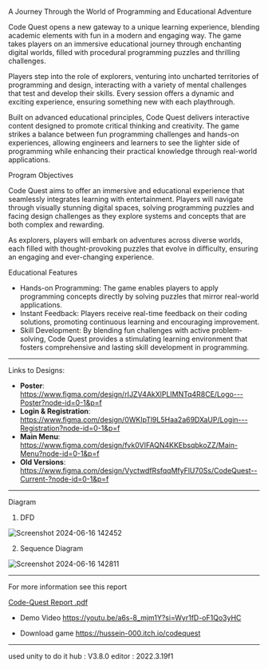 A Journey Through the World of Programming and Educational Adventure

Code Quest opens a new gateway to a unique learning experience, blending academic elements with fun in a modern and engaging way. The game takes players on an immersive educational journey through enchanting digital worlds, filled with procedural programming puzzles and thrilling challenges.

Players step into the role of explorers, venturing into uncharted territories of programming and design, interacting with a variety of mental challenges that test and develop their skills. Every session offers a dynamic and exciting experience, ensuring something new with each playthrough.

Built on advanced educational principles, Code Quest delivers interactive content designed to promote critical thinking and creativity. The game strikes a balance between fun programming challenges and hands-on experiences, allowing engineers and learners to see the lighter side of programming while enhancing their practical knowledge through real-world applications.

Program Objectives

Code Quest aims to offer an immersive and educational experience that seamlessly integrates learning with entertainment. Players will navigate through visually stunning digital spaces, solving programming puzzles and facing design challenges as they explore systems and concepts that are both complex and rewarding.

As explorers, players will embark on adventures across diverse worlds, each filled with thought-provoking puzzles that evolve in difficulty, ensuring an engaging and ever-changing experience. 

Educational Features

- Hands-on Programming: The game enables players to apply programming concepts directly by solving puzzles that mirror real-world applications.
- Instant Feedback: Players receive real-time feedback on their coding solutions, promoting continuous learning and encouraging improvement.
- Skill Development: By blending fun challenges with active problem-solving, Code Quest provides a stimulating learning environment that fosters comprehensive and lasting skill development in programming.
-------------------------------------------------------------------------------------------------------------------------------------------------------------------------------------------------------------------

Links to Designs:
- **Poster**: https://www.figma.com/design/rIJZV4AkXlPLIMNTq4R8CE/Logo---Poster?node-id=0-1&p=f
- **Login & Registration**: https://www.figma.com/design/0WKIpTl9L5Haa2a69DXaUP/Login---Registration?node-id=0-1&p=f
- **Main Menu**: https://www.figma.com/design/fvk0VIFAQN4KKEbsqbkoZZ/Main-Menu?node-id=0-1&p=f
- **Old Versions**: https://www.figma.com/design/VyctwdfRsfqqMfyFlU70Ss/CodeQuest--Current-?node-id=0-1&p=f

-------------------------------------------------------------------------------------------------------------------------------------------------------------------------------------------------------------------

Diagram

1) DFD
   
![Screenshot 2024-06-16 142452](https://github.com/00hussein00/CodeQuest/assets/107136547/43389240-6997-4720-ae78-1f2242ecd17d)


2) Sequence Diagram

![Screenshot 2024-06-16 142811](https://github.com/00hussein00/CodeQuest/assets/107136547/7d055c50-ffe8-480f-81f2-37ab87c6a87d)

   
-------------------------------------------------------------------------------------------------------------------------------------------------------------------------------------------------------------------

For more information see this report

[Code-Quest  Report .pdf](https://github.com/user-attachments/files/15857631/Code-Quest.Report.pdf)



- Demo Video
    https://youtu.be/a6s-8_mjm1Y?si=Wyr1fD-oF1Qo3yHC


  
- Download game
   https://hussein-000.itch.io/codequest

-------------------------------------------------------------------------------------------------------------------------------------------------------------------------------------------------------------------
used unity to do it
         hub :  V3.8.0
         editor : 2022.3.19f1
         

